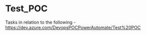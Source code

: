 # Test_POC
Tasks in relation to the following - https://dev.azure.com/DevopsPOCPowerAutomate/Test%20POC
